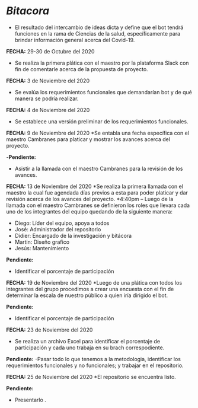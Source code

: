 # *Bitacora*

* El resultado del intercambio de ideas dicta y define que el bot tendrá funciones en la rama de Ciencias de la salud, específicamente para brindar información general acerca del Covid-19.          

**FECHA:** 29-30 de Octubre del 2020
* Se realiza la primera plática con el maestro por la plataforma Slack con fin de comentarle acerca de la propuesta de proyecto.

**FECHA:** 3 de Noviembre del 2020
*  Se evalúa los requerimientos funcionales que  demandarían bot y de qué manera se podría realizar.

**FECHA:** 4 de Noviembre del 2020 
* Se establece una versión preliminar de los requerimientos funcionales.

**FECHA:** 9 de Noviembre del 2020
*Se entabla una fecha específica con el maestro Cambranes para platicar y mostrar los avances acerca del proyecto.

-**Pendiente:**
-	Asistir a la llamada con el maestro Cambranes para la revisión de los avances.

**FECHA:** 13 de Noviembre del 2020
*Se realiza la primera llamada con el maestro la cual fue agendada días previos a esta para poder platicar y dar revisión acerca de los avances del proyecto.
*4:40pm – Luego de la llamada con el maestro Cambranes se definieron los roles que llevara cada uno de los integrantes del equipo quedando de la siguiente manera: 

-	Diego: Líder del equipo, apoya a todos
-	José: Administrador del repositorio 
-	Didier: Encargado de la investigación y bitácora
-	Martin: Diseño grafico
-	Jesús: Mantenimiento

**Pendiente:**
-	Identificar el porcentaje de participación 

**FECHA:** 19  de Noviembre del 2020
*Luego de una plática con todos los integrantes del grupo procedimos a crear una encuesta con el fin de determinar la escala de nuestro público a quien iría dirigido el bot.

**Pendiente:**
-	Identificar el porcentaje de participación

**FECHA:** 23 de Noviembre del 2020
* Se realiza un archivo Excel para identificar el porcentaje de participación y cada uno trabaja en su brach correspodiente. 

**Pendiente:**
-Pasar todo lo que tenemos a la metodologia, identificar los requerimientos funcionales y no funcionales; y trabajar en el repositorio.

**FECHA:** 25 de Noviembre  del 2020 
*El repositorio se encuentra listo.

**Pendiente:**
- Presentarlo .
